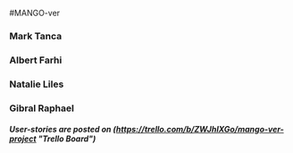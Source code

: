 #MANGO-ver

### Mark Tanca
### Albert Farhi
### Natalie Liles
### Gibral Raphael


##### User-stories are posted on (https://trello.com/b/ZWJhIXGo/mango-ver-project "Trello Board")
